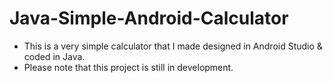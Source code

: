 # Java-Simple-Android-Calculator
- This is a very simple calculator that I made designed in Android Studio & coded in Java.
- Please note that this project is still in development.